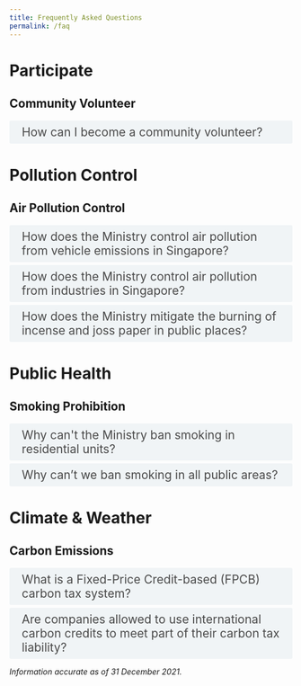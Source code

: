 ```yaml
---
title: Frequently Asked Questions
permalink: /faq
---  
```

<style>

input {
	display: none;
}
label {
	display: block;
	padding: 8px 22px;
	margin: 0 0 5px 0;
	cursor: pointor;
	background: #F0F4F6;
	border-radius: 3px;
	color: #484848;
	transition: ease .5s;
	font-size: 1.5em;
}

label:hover {
	background: #4a96b0;
	color: #FFF;
}

.accordion-content {
	/* background: #E2E5F6; */
	padding: 10px 0px 30px 30px;
	/* border: 1px solid #484848; */
	margin: 0 0 1px 0;
	border-radius: 3px;
}

input + label + .accordion-content {
	display: none;
}

input:checked + label + .accordion-content {
	display: none;
}

input:checked + label + .accordion-content {
	display: block;
}

</style>
<!-- End of accordion -->

<div class="container">

<a name="participate"></a>
<h1><b>Participate</b></h1>

<h2 id="community-volunteer">Community Volunteer</h2>
<div>
	<input type="checkbox" id="title1"  /><label for="title1">How can I become a community volunteer?</label>
	<div class="accordion-content">
		<p>Protecting the environment is everyone&#39;s responsibility. You can make a difference by being an environment volunteer with the National Environment Agency (NEA) and PUB, Singapore&#39;s National Water Agency.<br>
			<br>
			NEA is recruiting Community Volunteers (CVs) to educate the public on environmental offences. The primary role of a CV is to educate environmental offenders to stop the offending acts and encourage greater ownership of the environment. Training will be provided by NEA. If an offender does not heed the repeated advice of a CV, the CV is empowered to take down the particulars of the non-compliant offender for NEA&#39;s consideration to follow through with enforcement action.<br>
			<br>
			NEA also has other volunteering opportunities such as SG Clean Ambassadors who support the SG Clean Campaign by working with our 3P (People, Public and Private) partners to promote good personal habits and social norms to raise standards of cleanliness and public hygiene, and safeguard public health. If you share our vision and passion to make SG Clean a way of life, we welcome you to <a href="https://form.gov.sg/#!/5e7484a2ca6a010011862c59" target="_blank">sign up</a> as an SG Clean Ambassador.<br>
			<br>
			PUB also has a <a href="https://www.pub.gov.sg/getinvolved/volunteers" target="_blank">volunteer programme</a> where you can do your part for water at the Singapore World Water Day events and public outreach activities.
		</p>
	</div>
</div>

<a name="pollution-control"></a>
<h1><b>Pollution Control</b></h1>

<h2 id="air-pollution-control">Air Pollution Control</h2>
<div>
  	<input type="checkbox" id="title2"  /><label for="title2">How does the Ministry control air pollution from vehicle emissions in Singapore?</label>
	<div class="accordion-content">
		<p>Vehicular (or motor) emission is one of the major sources of air pollution in Singapore. As part of our Energy Reset goals under the Singapore Green Plan 2030, Singapore is transitioning towards cleaner energy vehicles and ceasing diesel car and taxi registrations from 2025.<br>
    <br>
    To control the emissions generated by motor vehicles and safeguard public health, the National Environment Agency (NEA) sets specific exhaust emission and fuel quality standards for all vehicles, and regulates the type and quality of fuel that is being used in Singapore:<br>
    (I) All new and used petrol or diesel vehicles imported for registration in Singapore must comply with the <a href="https://sso.agc.gov.sg/SL/EPMA1999-RG6?DocDate=20120629&amp;ProvIds=Sc1-#Sc1-" target="_blank">Euro VI emission standards</a>.<br>
    (II) All new and used motorcycles imported into Singapore for registration must comply with the <a href="https://sso.agc.gov.sg/SL/EPMA1999-RG6?DocDate=20120629&amp;ProvIds=Sc3-#Sc3-" target="_blank">Euro IV emission standards</a>. Compared to the Euro III emission standard, the tighter Euro IV emission standard will help to reduce emissions of hydrocarbons (HC) and nitrogen oxides (NOx), which are precursors to ozone.<br>
    (III) All in-use vehicles have to comply with the in-use vehicle emission standards prescribed in the <a href="https://sso.agc.gov.sg/SL/EPMA1999-RG6/#Sc5-" target="_blank">regulations</a>.<br>
    (IV) Every motor vehicle being driven in Singapore, when using diesel or petrol, must only use Euro V diesel or petrol that conforms with the standards prescribed in the <a href="https://sso.agc.gov.sg/SL/EPMA1999-RG6/#Sc8-" target="_blank">regulations</a>.<br>
    (V) NEA also introduced the <a href="https://onemotoring.lta.gov.sg/content/onemotoring/home/buying/upfront-vehicle-costs/emissions-charges.html" target="_blank">Vehicular Emissions Scheme (VES)</a> to replace the Carbon Emission-Based Vehicle Scheme (CEVS) for all new cars, taxis and newly imported used cars with effect from 1 January 2018. The VES covers five pollutants – carbon dioxide (CO2), hydrocarbons (HC), carbon monoxide (CO), nitrogen oxides (NOx) and particulate matter (PM). To further promote the adoption of cleaner vehicles and to discourage the purchases of more pollutive models, the VES for new cars, taxis and imported used cars have been enhanced with increased rebates and surcharges from 1 January 2021 to 31 December 2022.<br>
    (VI) NEA further enhanced the <a href="https://onemotoring.lta.gov.sg/content/onemotoring/home/buying/vehicle-types-and-registrations/commercial-vehicle/early-turnover.html" target="_blank">Early Turnover Scheme (ETS)</a> to cover Euro IV Category C diesel vehicles from 1 April 2021 to 31 March 2023, to incentivise owners of diesel commercial vehicles to replace them with new, cleaner options. NEA and LTA have also introduced the <a href="https://www.lta.gov.sg/content/ltagov/en/newsroom/2020/3/news-releases/Promoting_the_adoption_of_cleaner_commercial_vehicles.html" target="_blank">Commercial Vehicle Emissions Scheme (CVES)</a> for all new and used imported Light Goods Vehicles (LGVs), Goods-cum-Passenger Vehicles (GPVs), and small buses, all with maximum laden weight (MLW) not exceeding 3,500kg, from 1 April 2021 to 31 March 2023.<br>
    (VII) The import of used vehicles into Singapore must also comply with the prevailing emission standards at the time of registration in Singapore.Visit <a href="https://www.nea.gov.sg/our-services/pollution-control/air-pollution/air-pollution-regulations" target="_blank">NEA&#39;s website</a> for more information on air pollution regulations.<br>
    <br>
    If you spot smoky vehicles or idling engines, you may report them to NEA, providing details such as the vehicle registration number, location, date and time of the incident via NEA&#39;s <a href="https://www.nea.gov.sg/corporate-functions/feedback" target="_blank">online feedback form</a>.</p>
	</div>
  	<input type="checkbox" id="title3"  /><label for="title3">How does the Ministry control air pollution from industries in Singapore?</label>
	<div class="accordion-content">
		<p>The National Environment Agency (NEA) evaluates the hazard and pollution impact of industries to ensure that they do not contribute to unmanageable pollution, health and safety hazards. NEA checks the designs of industrial plants and pollution control equipment at the building plan stage for compliance with pollution control requirements. An industry is allowed to be set up only if it is sited in an appropriate industrial estate, and can comply with the pollution control requirements.<br>
			<br>
			NEA&#39;s Source Emission Test Scheme requires industries to conduct source emission tests on their own, or engage <a href="https://www.nea.gov.sg/our-services/pollution-control/air-pollution/air-quality/accredited-testing-bodies-for-source-emission-tests" target="_blank">accredited laboratories</a> under the <a href="https://www.sac-accreditation.gov.sg/services/accreditation-services/laboratories" target="_blank">Singapore Laboratory Accreditation Scheme (SAC-SINGLAS)</a> to monitor their air emissions regularly, and take measures to ensure their compliance with the prescribed air emission standards.<br>
			<br>
			NEA also conducts regular inspections on industries, fuel analyses and smoke observations of chimneys, to ensure that pollution control equipment is maintained and operated properly.
</p>
	</div>
    	<input type="checkbox" id="title4"  /><label for="title4">How does the Ministry mitigate the burning of incense and joss paper in public places?</label>
	<div class="accordion-content">
		<p>Currently, there are no regulations against the burning of incense and joss paper in public places. Being a multi-cultural society, the Government encourages members of public, including temples and devotees, to practise graciousness and consideration for the environment and neighbouring premises, when carrying out religious practices in public places.<br>
			<br>
			Devotees are advised to clean up the place after they have made their offerings. When burning joss paper, candles and other offerings, they should make use of the proper pits and containers provided at the designated points, such as those provided by the Town Councils.<br>
			<br>
			The National Environment Agency (NEA) works closely with religious associations and the town councils on reminding devotees to avoid burning joss papers on the ground and grass patches, and that it is also not necessary to throw joss paper in the air but to burn them instead.<br>
			<br>
			If you have an enquiry, you may contact NEA via this <a href="https://www.nea.gov.sg/corporate-functions/feedback" target="_blank">online feedback form</a>.</p>
	</div>
</div>

<a name="public-health"></a>
<h1><b>Public Health</b></h1>

<h2 id="smoking-prohibition">Smoking Prohibition</h2>
<div>
  	<input type="checkbox" id="title5"  /><label for="title5">Why can&#39;t the Ministry ban smoking in residential units?</label>
	<div class="accordion-content">
		<p>We recognise that indiscriminate smoking in homes can be distressing and we empathise with those affected. <br>
<br>
The National Environment Agency (NEA) has been progressively extending the smoking prohibition to more public places in consultation with the public and relevant stakeholders. Since 2013, the smoking prohibition has been extended to the common areas of public and private residential premises, including condominiums (e.g. common corridors, stairwells, lobby areas, and void decks). <br>
<br>
Nevertheless, homes are private spaces and our regulations need to be balanced against privacy concerns. Apart from privacy concerns, there are also practical challenges to investigating and enforcing against smoking in homes. It will be challenging to track down the smoker or obtain evidence of an act of smoking being committed without intrusive methods and affecting the privacy of innocent neighbours. <br>
<br>
We adopt a three-pronged approach on this issue:<br>
<br>
a. Engender greater social responsibility by instilling consideration for the health and well-being of those around us, such as our family members and neighbours. This includes the widespread adoption/acceptance of new social norms of what constitutes acceptable behaviour. Agencies will explore effective ways of doing this such as developing targeted messages to be communicated across key platforms.<br>

b. Explore ways to facilitate productive conversations between neighbours to deal with difficult situations, before they escalate into intractable disputes.<br>

c. Study how disputes can be better addressed by the inter-agency Community Dispute Management Framework by reviewing the Community Mediation Process and the Community Disputes Resolution Tribunal (CDRT) to enhance their effectiveness when residents turn to these channels.<br>
<br>
Currently, NEA has collaborated with the Housing &amp; Development Board (HDB), Health Promotion Board (HPB), Municipal Services Office (MSO), and town councils to develop and issue joint advisories to units where feedback on tobacco smoke have been received. The advisory urges smokers to be considerate to their family members and neighbours, as well as advises them on the smoking cessation helplines available. We will continue to encourage and support ground-up efforts by community organisations and the grassroots. <br>
<br>
Living close to one another necessitates good neighbourly behaviour so that we can live together harmoniously. Legislation is not a panacea and we must pursue a community approach. Affected residents are encouraged to resolve their concerns amicably with their neighbours, or seek assistance from a professional mediator from the Community Mediation Centre (CMC). Through joint or private session, trained mediators will facilitate discussions between parties in an effort to reach a mutually acceptable solution. You may call the CMC at 1800 2255 529 or <a href="https://cmc.mlaw.gov.sg/" target="_blank">register a case online</a>.
</p>
	</div>
  	<input type="checkbox" id="title6"  /><label for="title6">Why can’t we ban smoking in all public areas?</label>
	<div class="accordion-content">
		<p>Although the long-term goal is to prohibit smoking at all public places, we need to recognise that smokers also need space to smoke. To reduce the public&#39;s exposure to the harmful effects of second-hand tobacco smoke, the National Environment Agency (NEA) has been progressively extending the smoking prohibition to more public places where the public are more likely to be exposed to second-hand tobacco smoke such as common areas of residential buildings, sheltered walkways, linkways, overhead bridges, outdoor compounds of hospitals, reservoirs and more than 400 parks.<br>
    <br>
    Since 30 June 2017, NEA has also stopped accepting applications for smoking corners in all retail food establishments. Existing smoking corners will remain until the current licences of the retail food establishments are terminated. Retail food establishments with smoking corners are required to demarcate the smoking corner clearly.<br>
    <br>
    As of 2021, 87 out of the 111 hawker centres in Singapore are smoke-free. For the remaining 24 hawker centres with smoking corners, NEA will continue to engage local stakeholders on the progressive removal of smoking corners when opportune. This phased approach is meant to minimise disruption to existing operations and businesses.<br>
    <br>
    Since January 2019, public areas within the Orchard Road precinct have been designated as a No Smoking Zone (NSZ), and smoking is only allowed in Designated Smoking Areas (DSAs). Premises owners are encouraged within the NSZ to demarcate DSAs and put up directional signage within their premises, if they deem it necessary to facilitate the convenience of smokers among their occupants and visitors.<br>
    <br>
    More information can be found at <a href="https://www.nea.gov.sg/our-services/smoking-prohibition/smoking-prohibition-extension" target="_blank">NEA&#39;s website</a>.</p>
	</div>
</div>

<a name="climate-and-weather"></a>
<h1><b>Climate & Weather</b></h1>

<h2 id="carbon-emissions">Carbon Emissions</h2>
<div>
  	<input type="checkbox" id="title7"  /><label for="title7">What is a Fixed-Price Credit-based (FPCB) carbon tax system?</label>
	<div class="accordion-content">
		<p>Singapore has implemented a Fixed-Price Credit-based (FPCB) tax mechanism where companies will pay the carbon tax by purchasing and surrendering non-tradeable carbon credits representing the equivalent amount of verified emissions generated. These carbon credits can be purchased from the Government at a fixed price.<br>
    <br>
    We recognise that there may be benefits in expanding the mode of carbon tax payment to include international carbon credits and linking our carbon tax framework to other carbon pricing jurisdictions in the longer term. We are studying the feasibility of doing so and how we can leverage robust international market mechanisms to complement our domestic mitigation efforts. The FPCB system provides the flexibility to accommodate international carbon credits and link up with external partners, should we decide to do so in future.  
</p>
	</div>
  	<input type="checkbox" id="title8"  /><label for="title8">Are companies allowed to use international carbon credits to meet part of their carbon tax liability?</label>
	<div class="accordion-content">
		<p>For now, companies may only use fixed-price credits issued by the National Environment Agency (NEA) to meet their carbon tax liability. Nonetheless, the Government is exploring the feasibility of enabling companies to partially offset their carbon tax liability with international carbon credits. We are studying the key design features, potential legislative changes and implementation options, and we will announce our decision in due course.</p>
	</div>

<p><i>Information accurate as of 31 December 2021.</i></p>
	
</div>
</div>
